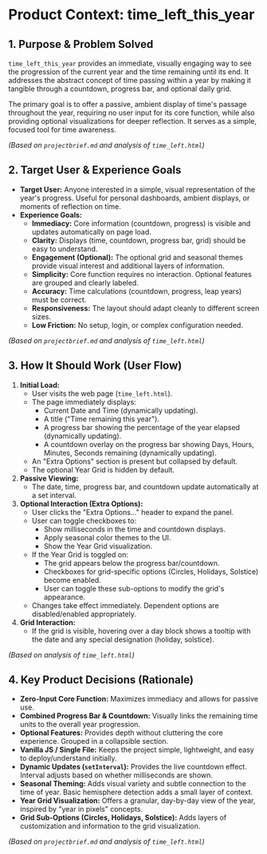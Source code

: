 # Product Context: time_left_this_year

## 1. Purpose & Problem Solved

`time_left_this_year` provides an immediate, visually engaging way to see the progression of the current year and the time remaining until its end. It addresses the abstract concept of time passing within a year by making it tangible through a countdown, progress bar, and optional daily grid.

The primary goal is to offer a passive, ambient display of time's passage throughout the year, requiring no user input for its core function, while also providing optional visualizations for deeper reflection. It serves as a simple, focused tool for time awareness.

*(Based on `projectbrief.md` and analysis of `time_left.html`)*

## 2. Target User & Experience Goals

*   **Target User:** Anyone interested in a simple, visual representation of the year's progress. Useful for personal dashboards, ambient displays, or moments of reflection on time.
*   **Experience Goals:**
    *   **Immediacy:** Core information (countdown, progress) is visible and updates automatically on page load.
    *   **Clarity:** Displays (time, countdown, progress bar, grid) should be easy to understand.
    *   **Engagement (Optional):** The optional grid and seasonal themes provide visual interest and additional layers of information.
    *   **Simplicity:** Core function requires no interaction. Optional features are grouped and clearly labeled.
    *   **Accuracy:** Time calculations (countdown, progress, leap years) must be correct.
    *   **Responsiveness:** The layout should adapt cleanly to different screen sizes.
    *   **Low Friction:** No setup, login, or complex configuration needed.

*(Based on `projectbrief.md` and analysis of `time_left.html`)*

## 3. How It Should Work (User Flow)

1.  **Initial Load:**
    *   User visits the web page (`time_left.html`).
    *   The page immediately displays:
        *   Current Date and Time (dynamically updating).
        *   A title ("Time remaining this year").
        *   A progress bar showing the percentage of the year elapsed (dynamically updating).
        *   A countdown overlay on the progress bar showing Days, Hours, Minutes, Seconds remaining (dynamically updating).
    *   An "Extra Options" section is present but collapsed by default.
    *   The optional Year Grid is hidden by default.
2.  **Passive Viewing:**
    *   The date, time, progress bar, and countdown update automatically at a set interval.
3.  **Optional Interaction (Extra Options):**
    *   User clicks the "Extra Options…" header to expand the panel.
    *   User can toggle checkboxes to:
        *   Show milliseconds in the time and countdown displays.
        *   Apply seasonal color themes to the UI.
        *   Show the Year Grid visualization.
    *   If the Year Grid is toggled on:
        *   The grid appears below the progress bar/countdown.
        *   Checkboxes for grid-specific options (Circles, Holidays, Solstice) become enabled.
        *   User can toggle these sub-options to modify the grid's appearance.
    *   Changes take effect immediately. Dependent options are disabled/enabled appropriately.
4.  **Grid Interaction:**
    *   If the grid is visible, hovering over a day block shows a tooltip with the date and any special designation (holiday, solstice).

*(Based on analysis of `time_left.html`)*

## 4. Key Product Decisions (Rationale)

*   **Zero-Input Core Function:** Maximizes immediacy and allows for passive use.
*   **Combined Progress Bar & Countdown:** Visually links the remaining time units to the overall year progression.
*   **Optional Features:** Provides depth without cluttering the core experience. Grouped in a collapsible section.
*   **Vanilla JS / Single File:** Keeps the project simple, lightweight, and easy to deploy/understand initially.
*   **Dynamic Updates (`setInterval`):** Provides the live countdown effect. Interval adjusts based on whether milliseconds are shown.
*   **Seasonal Theming:** Adds visual variety and subtle connection to the time of year. Basic hemisphere detection adds a small layer of context.
*   **Year Grid Visualization:** Offers a granular, day-by-day view of the year, inspired by "year in pixels" concepts.
*   **Grid Sub-Options (Circles, Holidays, Solstice):** Adds layers of customization and information to the grid visualization.

*(Based on `projectbrief.md` and analysis of `time_left.html`)*

